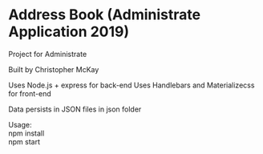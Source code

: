 # Address Book (Administrate Application 2019)
Project for Administrate

Built by Christopher McKay

Uses Node.js + express for back-end
Uses Handlebars and Materializecss for front-end

Data persists in JSON files in json folder

Usage: <br />
npm install <br />
npm start
